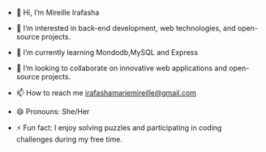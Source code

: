 - 👋 Hi, I’m Mireille Irafasha
- 👀 I’m interested in back-end development, web technologies, and open-source projects.
- 🌱 I’m currently learning Mondodb,MySQL and Express
- 💞️ I’m looking to collaborate on innovative web applications and open-source projects.

- 📫 How to reach me irafashamariemireille@gmail.com
- 😄 Pronouns: She/Her
- ⚡ Fun fact: I enjoy solving puzzles and participating in coding challenges during my free time.

<!---
mireilleIrafasha25/mireilleIrafasha25 is a ✨ special ✨ repository because its `README.md` (this file) appears on your GitHub profile.
You can click the Preview link to take a look at your changes.
--->
